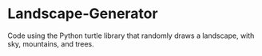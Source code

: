 # Landscape-Generator
Code using the Python turtle library that randomly draws a landscape, with sky, mountains, and trees.
